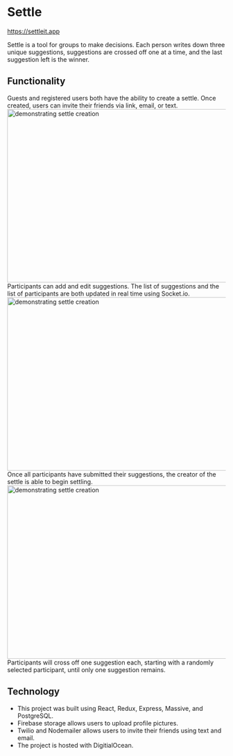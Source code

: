 # Settle

https://settleit.app

Settle is a tool for groups to make decisions. Each person writes down three unique suggestions, suggestions are crossed off one at a time, and the last suggestion left is the winner.


## Functionality

Guests and registered users both have the ability to create a settle. Once created, users can invite their friends via link, email, or text. 
<br/>
<img Height="400" Width="600" src="https://firebasestorage.googleapis.com/v0/b/settle-io.appspot.com/o/readme%2Fcreate-and-invite.gif?alt=media&token=2b6d57d0-425e-43f7-917b-8632eb0ee6f1" alt="demonstrating settle creation" />
<br/>
Participants can add and edit suggestions. The list of suggestions and the list of participants are both updated in real time using Socket.io. 
<br/>
<img Height="400" Width="600" src="https://firebasestorage.googleapis.com/v0/b/settle-io.appspot.com/o/readme%2Fadd-and-edit.gif?alt=media&token=964447c8-59d8-4ea7-b91d-ced2ab6dae12" alt="demonstrating settle creation" />
<br/>
Once all participants have submitted their suggestions, the creator of the settle is able to begin settling.
<br/>
<img Height="400" Width="600" src="https://firebasestorage.googleapis.com/v0/b/settle-io.appspot.com/o/readme%2Fstart-settle.gif?alt=media&token=2525d722-da45-4c7f-b767-a02ae9168ae0" alt="demonstrating settle creation" />
<br/>
Participants will cross off one suggestion each, starting with a randomly selected participant, until only one suggestion remains. 

## Technology

<ul>
	<li>This project was built using React, Redux, Express, Massive, and PostgreSQL.</li>
	<li>Firebase storage allows users to upload profile pictures.</li>
	<li>Twilio and Nodemailer allows users to invite their friends using text and email.</li>
	<li>The project is hosted with DigitialOcean.</li>
</ul>
